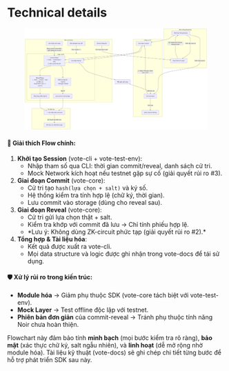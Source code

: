 # Technical details

<figure><img src="../../.gitbook/assets/deepseek_mermaid_20250730_dcc9fb.png" alt=""><figcaption></figcaption></figure>



#### 📌 Giải thích Flow chính:

1. **Khởi tạo Session** (vote-cli + vote-test-env):
   * Nhập tham số qua CLI: thời gian commit/reveal, danh sách cử tri.
   * Mock Network kích hoạt nếu testnet gặp sự cố (giải quyết rủi ro #3).
2. **Giai đoạn Commit** (vote-core):
   * Cử tri tạo `hash(lựa chọn + salt)` và ký số.
   * Hệ thống kiểm tra tính hợp lệ (chữ ký, thời gian).
   * Lưu commit vào storage (dùng cho reveal sau).
3. **Giai đoạn Reveal** (vote-core):
   * Cử tri gửi lựa chọn thật + salt.
   * Kiểm tra khớp với commit đã lưu → Chỉ tính phiếu hợp lệ.
   * \*Lưu ý: Không dùng ZK-circuit phức tạp (giải quyết rủi ro #2).\*
4. **Tổng hợp & Tài liệu hóa**:
   * Kết quả được xuất ra vote-cli.
   * Mọi data structure và logic được ghi nhận trong vote-docs để tái sử dụng.

#### 🛡️ Xử lý rủi ro trong kiến trúc:

* **Module hóa** → Giảm phụ thuộc SDK (vote-core tách biệt với vote-test-env).
* **Mock Layer** → Test offline độc lập với testnet.
* **Phiên bản đơn giản** của commit-reveal → Tránh phụ thuộc tính năng Noir chưa hoàn thiện.

Flowchart này đảm bảo tính **minh bạch** (mọi bước kiểm tra rõ ràng), **bảo mật** (xác thực chữ ký, salt ngẫu nhiên), và **linh hoạt** (dễ mở rộng nhờ module hóa). Tài liệu kỹ thuật (vote-docs) sẽ ghi chép chi tiết từng bước để hỗ trợ phát triển SDK sau này.
